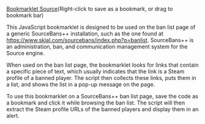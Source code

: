 [Bookmarklet Source](index.js)(Right-click to save as a bookmark, or drag to bookmark bar)

This JavaScript bookmarklet is designed to be used on the ban list page of a generic SourceBans++ installation, such as the one found at https://www.skial.com/sourcebans/index.php?p=banlist. SourceBans++ is an administration, ban, and communication management system for the Source engine.

When used on the ban list page, the bookmarklet looks for links that contain a specific piece of text, which usually indicates that the link is a Steam profile of a banned player. The script then collects these links, puts them in a list, and shows the list in a pop-up message on the page.

To use this bookmarklet on a SourceBans++ ban list page, save the code as a bookmark and click it while browsing the ban list. The script will then extract the Steam profile URLs of the banned players and display them in an alert.
